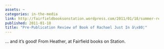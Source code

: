 ```yaml
---
assets: ~
categories: in-the-media
link: http://fairfieldbooksonstation.wordpress.com/2011/01/18/summer-reading/
published: 2011-01-18
title: "Pre-Publication Review of Book of Rachael Just In â\x80¦"
---
```

… and it’s good! From Heather, at Fairfield books on Station.